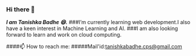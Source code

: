 ### Hi there 👋
***I am Tanishka Badhe 😄.***
 ###I’m currently learning web development.I also have a keen interest in Machine Learning and AI.
 ###I am also looking forward to learn and work on cloud computing.
 
####📫 How to reach me:
#####Mail'id:tanishkabadhe.cps@gmail.com

<!--
**tanishka2708/tanishka2708** is a ✨ _special_ ✨ repository because its `README.md` (this file) appears on your GitHub profile.

Here are some ideas to get you started:



- 🔭 I’m currently working on ...
- 🌱 I’m currently learning ...
- 👯 I’m looking to collaborate on ...
- 🤔 I’m looking for help with ...
- 💬 Ask me about ...
- 📫 How to reach me: ...
- 😄 Pronouns: ...
- ⚡ Fun fact: ...
-->
